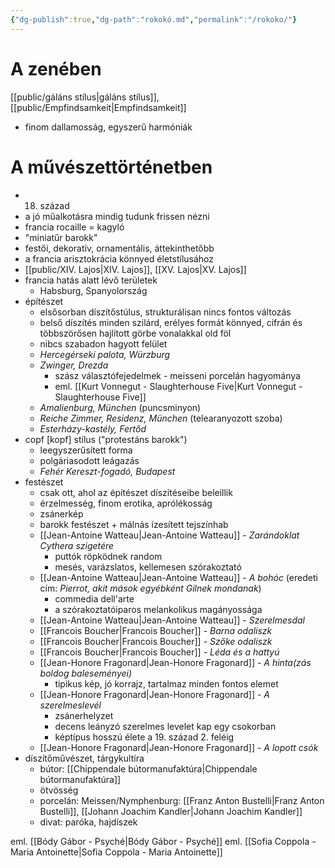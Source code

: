 ```yaml
---
{"dg-publish":true,"dg-path":"rokokó.md","permalink":"/rokoko/"}
---
```


# A zenében

[[public/gáláns stílus\|gáláns stílus]], [[public/Empfindsamkeit\|Empfindsamkeit]]

- finom dallamosság, egyszerű harmóniák
# A művészettörténetben

- 18. század
- a jó műalkotásra mindig tudunk frissen nézni
- francia rocaille = kagyló
- "miniatűr barokk"
- festői, dekoratív, ornamentális, áttekinthetőbb
- a francia arisztokrácia könnyed életstílusához
- [[public/XIV. Lajos\|XIV. Lajos]], [[XV. Lajos\|XV. Lajos]]
- francia hatás alatt lévő területek
	- Habsburg, Spanyolország
- építészet
	- elsősorban díszítőstúlus, strukturálisan nincs fontos változás
	- belső díszítés minden szilárd, erélyes formát könnyed, cifrán és többszörősen hajlított görbe vonalakkal old föl
	- nibcs szabadon hagyott felület
	- *Hercegérseki palota, Würzburg*
	- *Zwinger, Drezda*
		- szász választófejedelmek - meisseni porcelán hagyománya
		- eml. [[Kurt Vonnegut - Slaughterhouse Five\|Kurt Vonnegut - Slaughterhouse Five]]
	- *Amalienburg, München* (puncsminyon)
	- *Reiche Zimmer, Residenz, München* (telearanyozott szoba)
	- *Esterházy-kastély, Fertőd*
- copf [kopf] stílus ("protestáns barokk")
	- leegyszerűsített forma
	- polgáriasodott leágazás
	- *Fehér Kereszt-fogadó, Budapest*
- festészet
	- csak ott, ahol az építészet díszítéseibe beleillik
	- érzelmesség, finom erotika, aprólékosság
	- zsánerkép
	- barokk festészet + málnás ízesített tejszínhab
	- [[Jean-Antoine Watteau\|Jean-Antoine Watteau]] - *Zarándoklat Cythera szigetére*
		- puttók röpködnek random
		- mesés, varázslatos, kellemesen szórakoztató
	- [[Jean-Antoine Watteau\|Jean-Antoine Watteau]] - *A bohóc* (eredeti cím: *Pierrot, akit mások egyébként Gilnek mondanak*)
		- commedia dell'arte
		- a szórakoztatóiparos melankolikus magányossága
	- [[Jean-Antoine Watteau\|Jean-Antoine Watteau]] - *Szerelmesdal*
	- [[Francois Boucher\|Francois Boucher]] - *Barna odaliszk*
	- [[Francois Boucher\|Francois Boucher]] - *Szőke odaliszk*
	- [[Francois Boucher\|Francois Boucher]] - *Léda és a hattyú*
	- [[Jean-Honore Fragonard\|Jean-Honore Fragonard]] - *A hinta(zás boldog baleseményei)*
		- tipikus kép, jó korrajz, tartalmaz minden fontos elemet
	- [[Jean-Honore Fragonard\|Jean-Honore Fragonard]] - *A szerelmeslevél*
		- zsánerhelyzet
		- decens leányzó szerelmes levelet kap egy csokorban
		- képtípus hosszú élete a 19. század 2. feléig
	- [[Jean-Honore Fragonard\|Jean-Honore Fragonard]] - *A lopott csók*
- díszítőművészet, tárgykultíra
	- bútor: [[Chippendale bútormanufaktúra\|Chippendale bútormanufaktúra]]
	- ötvösség
	- porcelán: Meissen/Nymphenburg: [[Franz Anton Bustelli\|Franz Anton Bustelli]], [[Johann Joachim Kandler\|Johann Joachim Kandler]]
	- divat: paróka, hajdíszek

eml. [[Bódy Gábor - Psyché\|Bódy Gábor - Psyché]]
eml. [[Sofia Coppola - Maria Antoinette\|Sofia Coppola - Maria Antoinette]]